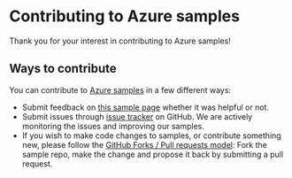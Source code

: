 # Contributing to Azure samples

Thank you for your interest in contributing to Azure samples!

## Ways to contribute

You can contribute to [Azure samples](https://github.com/Azure-Samples/network-dotnet-manage-network-interface) in a few different ways:

- Submit feedback on [this sample page](https://azure.microsoft.com/documentation/samples/network-dotnet-manage-network-interface/) whether it was helpful or not.  
- Submit issues through [issue tracker](https://github.com/Azure-Samples/network-dotnet-manage-network-interface/issues) on GitHub. We are actively monitoring the issues and improving our samples.
- If you wish to make code changes to samples, or contribute something new, please follow the [GitHub Forks / Pull requests model](https://help.github.com/articles/fork-a-repo/): Fork the sample repo, make the change and propose it back by submitting a pull request.